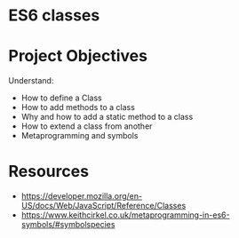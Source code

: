 # ES6 classes

# Project Objectives
Understand:
- How to define a Class
- How to add methods to a class
- Why and how to add a static method to a class
- How to extend a class from another
- Metaprogramming and symbols

# Resources
- https://developer.mozilla.org/en-US/docs/Web/JavaScript/Reference/Classes
- https://www.keithcirkel.co.uk/metaprogramming-in-es6-symbols/#symbolspecies
